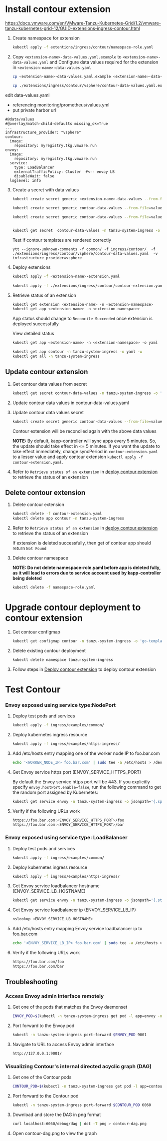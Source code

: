 
# Install contour extension

https://docs.vmware.com/en/VMware-Tanzu-Kubernetes-Grid/1.2/vmware-tanzu-kubernetes-grid-12/GUID-extensions-ingress-contour.html

1. Create namespace for extension

    ```sh
    kubectl apply -f extentions/ingress/contour/namespace-role.yaml
    ```

2. Copy `<extension-name>-data-values.yaml.example` to `<extension-name>-data-values.yaml` and
   Configure data values required for the extension in `<extension-name>-data-values.yaml`

   ```sh
   cp <extension-name>-data-values.yaml.example <extension-name>-data-values.yaml
   
   cp ./extensions/ingress/contour/vsphere/contour-data-values.yaml.example ./extensions/ingress/contour/vsphere/contour-data-values.yaml
   ```
  
  edit data-values.yaml 

   - referencing monitoring/prometheus/values.yml
   - put private harbor url 
   
```
#@data/values
#@overlay/match-child-defaults missing_ok=True
---
infrastructure_provider: "vsphere"
contour:
  image:
    repository: myregistry.tkg.vmware.run
envoy:
  image:
    repository: myregistry.tkg.vmware.run
  service:
    type: LoadBalancer
    externalTrafficPolicy: Cluster  #<-- envoy LB
    disableWait: false
  loglevel: info

```

3. Create a secret with data values

   ```sh
   kubectl create secret generic <extension-name>-data-values --from-file=values.yaml=<extension-name>-data-values.yaml -n <extension-namespace>
  
   kubectl create secret generic contour-data-values --from-file=values.yaml=./extensions/ingress/contour/vsphere/contour-data-values.yaml -n tanzu-system-ingress

   kubectl create secret generic contour-data-values --from-file=values.yaml=./extensions/ingress/contour/vsphere/contour-data-values.yaml -n tanzu-system-ingress -o yaml --dry-run=client | kubectl replace -f -


   kubectl get secret  contour-data-values -n tanzu-system-ingress -o 'go-template={{ index .data "values.yaml" }}' | base64 -d 
   ```

   Test if contour templates are rendered correctly

   ```
   ytt --ignore-unknown-comments -f common/ -f ingress/contour/  -f ./extensions/ingress/contour/vsphere/contour-data-values.yaml  -v infrastructure_provider=vsphere 
   ```


4. Deploy extensions

    ```sh
    kubectl apply -f <extension-name>-extension.yaml
  
    kubectl apply -f ./extensions/ingress/contour/contour-extension.yaml

    ```


5. Retrieve status of an extension

    ```sh
    kubectl get extension <extension-name> -n <extension-namespace>
    kubectl get app <extension-name> -n <extension-namespace>
    ```

   App status should change to `Reconcile Succeeded` once extension is deployed successfully

   View detailed status

   ```sh
   kubectl get app <extension-name> -n <extension-namespace> -o yaml
   
   kubectl get app contour -n tanzu-system-ingress -o yaml -w
   kubectl get all -n tanzu-system-ingress
   ```


## Update contour extension

1. Get contour data values from secret

    ```sh
    kubectl get secret contour-data-values -n tanzu-system-ingress -o 'go-template={{ index .data "values.yaml" }}' | base64 -d > contour-data-values.yaml
    ```

2. Update contour data values in contour-data-values.yaml

3. Update contour data values secret

    ```sh
    kubectl create secret generic contour-data-values --from-file=values.yaml=contour-data-values.yaml -n tanzu-system-ingress -o yaml --dry-run | kubectl replace -f-
    ```

   Contour extension will be reconciled again with the above data values

   **NOTE:**
   By default, kapp-controller will sync apps every 5 minutes. So, the update should take effect in <= 5 minutes.
   If you want the update to take effect immediately, change syncPeriod in `contour-extension.yaml` to a lesser value
   and apply contour extension `kubectl apply -f contour-extension.yaml`.

4. Refer to `Retrieve status of an extension` in [deploy contour extension](#deploy-contour-extension) to retrieve the status of an extension

## Delete contour extension

1. Delete contour extension

    ```sh
    kubectl delete -f contour-extension.yaml
    kubectl delete app contour -n tanzu-system-ingress
    ```

2. Refer to `Retrieve status of an extension` in [deploy contour extension](#deploy-contour-extension) to retrieve the status of an extension

   If extension is deleted successfully, then get of contour app should return `Not Found`

3. Delete contour namespace

   **NOTE: Do not delete namespace-role.yaml before app is deleted fully, as it will lead to errors due to service account used by kapp-controller being deleted**

    ```sh
    kubectl delete -f namespace-role.yaml
    ```

# Upgrade contour deployment to contour extension

1. Get contour configmap

    ```sh
    kubectl get configmap contour -n tanzu-system-ingress -o 'go-template={{ index .data "contour.yaml" }}' > contour-configmap.yaml
    ```

2. Delete existing contour deployment

    ```sh
    kubectl delete namespace tanzu-system-ingress
    ```

3. Follow steps in [Deploy contour extension](#deploy-contour-extension) to deploy contour extension


# Test Contour

### Envoy exposed using service type:NodePort

1. Deploy test pods and services

    ```sh
    kubectl apply -f ingress/examples/common/
    ```

2. Deploy kubernetes ingress resource

    ```sh
    kubectl apply -f ingress/examples/https-ingress/
    ```

3. Add /etc/hosts entry mapping one of the worker node IP to foo.bar.com

    ```sh
    echo '<WORKER_NODE_IP> foo.bar.com' | sudo tee -a /etc/hosts > /dev/null
    ```

4. Get Envoy service https port (ENVOY_SERVICE_HTTPS_PORT)

   By default the Envoy service https port will be 443. If you explicitly specify `envoy.hostPort.enable=false`, run the following command to get the random port assigned by Kubernetes:

    ```sh
    kubectl get service envoy -n tanzu-system-ingress -o jsonpath='{.spec.ports[?(@.name=="https")].nodePort}'
    ```

5. Verify if the following URLs work

    ```sh
    https://foo.bar.com:<ENVOY_SERVICE_HTTPS_PORT>/foo
    https://foo.bar.com:<ENVOY_SERVICE_HTTPS_PORT>/bar
    ```

### Envoy exposed using service type: LoadBalancer

1. Deploy test pods and services

    ```sh
    kubectl apply -f ingress/examples/common/
    ```

2. Deploy kubernetes ingress resource

    ```sh
    kubectl apply -f ingress/examples/https-ingress/
    ```

3. Get Envoy service loadbalancer hostname (ENVOY_SERVICE_LB_HOSTNAME)

    ```sh
    kubectl get service envoy -n tanzu-system-ingress -o jsonpath='{.status.loadBalancer.ingress[0].hostname}'
    ```

4. Get Envoy service loadbalancer ip (ENVOY_SERVICE_LB_IP)

    ```sh
    nslookup <ENVOY_SERVICE_LB_HOSTNAME>
    ```

5. Add /etc/hosts entry mapping Envoy service loadbalancer ip to foo.bar.com

    ```sh
    echo '<ENVOY_SERVICE_LB_IP> foo.bar.com' | sudo tee -a /etc/hosts > /dev/null
    ```

6. Verify if the following URLs work

    ```sh
    https://foo.bar.com/foo
    https://foo.bar.com/bar
    ```

## Troubleshooting

### Access Envoy admin interface remotely

1. Get one of the pods that matches the Envoy daemonset

    ```sh
    ENVOY_POD=$(kubectl -n tanzu-system-ingress get pod -l app=envoy -o name | head -1)
    ```

2. Port forward to the Envoy pod

    ```sh
    kubectl -n tanzu-system-ingress port-forward $ENVOY_POD 9001
    ```

3. Navigate to URL to access Envoy admin interface

   ```sh
   http://127.0.0.1:9001/
   ```

### Visualizing Contour's internal directed acyclic graph (DAG)

1. Get one of the Contour pods

    ```sh
    CONTOUR_POD=$(kubectl -n tanzu-system-ingress get pod -l app=contour -o name | head -1)
    ```

2. Port forward to the Contour pod

    ```sh
    kubectl -n tanzu-system-ingress port-forward $CONTOUR_POD 6060
    ```

3. Download and store the DAG in png format

    ```sh
    curl localhost:6060/debug/dag | dot -T png > contour-dag.png
    ```

4. Open contour-dag.png to view the graph
